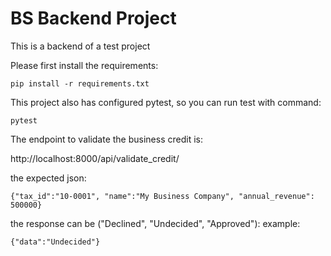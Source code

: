 # BS Backend Project
This is a backend of a test project

Please first install the requirements:

`pip install -r requirements.txt`

This project also has configured pytest, so you can run test with command:

`pytest`

The endpoint to validate the business credit is:

http://localhost:8000/api/validate_credit/

the expected json:

`{"tax_id":"10-0001", "name":"My Business Company", "annual_revenue": 500000}`

the response can be ("Declined", "Undecided", "Approved"):
example: 

`{"data":"Undecided"}`
